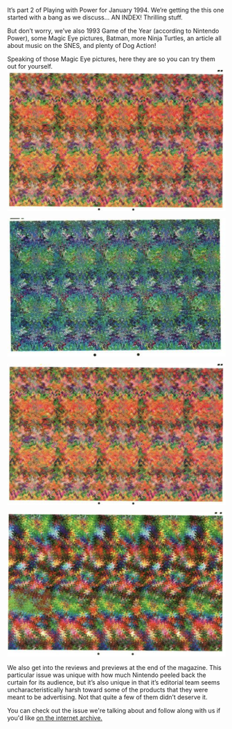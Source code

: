 It’s part 2 of Playing with Power for January 1994. We’re getting the this one started with a bang as we discuss… AN INDEX! Thrilling stuff.

But don’t worry, we’ve also 1993 Game of the Year (according to Nintendo Power), some Magic Eye pictures, Batman, more Ninja Turtles, an article all about music on the SNES, and plenty of Dog Action!

Speaking of those Magic Eye pictures, here they are so you can try them out for yourself.
![A magic eye image that looks like random patterns and splotches but reveals a 3D image if you stare at it correctly. This one consists of mostly warm colors and the hidden image is Mario's face.](/images/other/3D1.png)

![This one consists of mostly shades of green and the hidden image is Luigi's face.](/images/other/3D2.png)

![This one consists of mostly shades of red with some yellow and green and the hidden image is a Goomba.](/images/other/3D1.png)

![This one consists of a variety of colors and the hidden image is Yoshi.](/images/other/3D4.png)

We also get into the reviews and previews at the end of the magazine. This particular issue was unique with how much Nintendo peeled back the curtain for its audience, but it’s also unique in that it’s editorial team seems uncharacteristically harsh toward some of the products that they were meant to be advertising. Not that quite a few of them didn’t deserve it.

You can check out the issue we're talking about and follow along with us if you'd like [on the internet archive.](https://archive.org/details/NintendoPower1988-2004/Nintendo%20Power%20Issue%20056%20%28January%201994%29/mode/2up)
